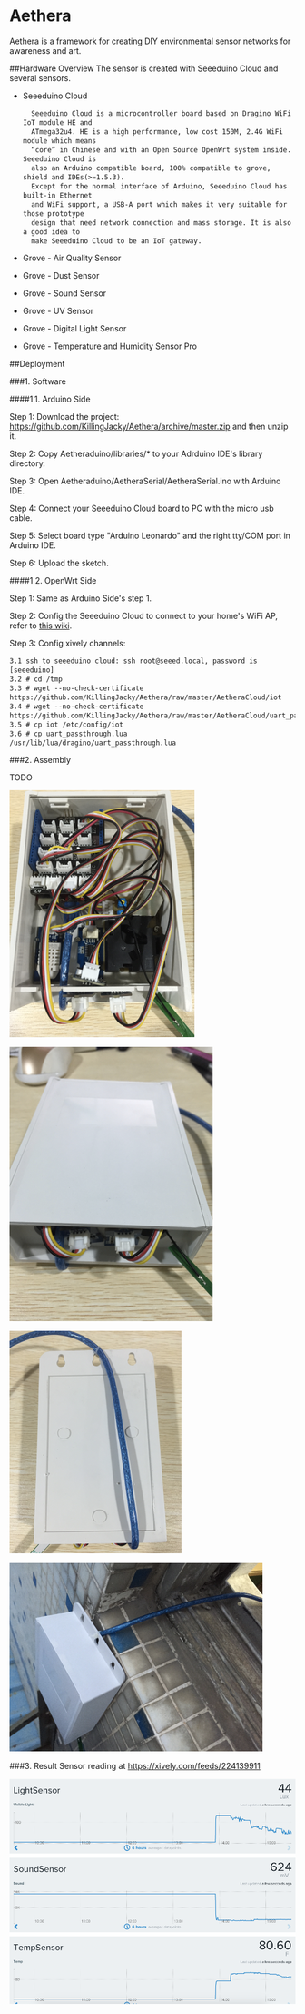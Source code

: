 Aethera
=======

Aethera is a framework for creating DIY environmental sensor networks for awareness and art. 

##Hardware Overview
The sensor is created with Seeeduino Cloud and several sensors.

- Seeeduino Cloud

		Seeeduino Cloud is a microcontroller board based on Dragino WiFi IoT module HE and
		ATmega32u4. HE is a high performance, low cost 150M, 2.4G WiFi module which means
		“core” in Chinese and with an Open Source OpenWrt system inside. Seeeduino Cloud is 
		also an Arduino compatible board, 100% compatible to grove, shield and IDEs(>=1.5.3).
		Except for the normal interface of Arduino, Seeeduino Cloud has built-in Ethernet
		and WiFi support, a USB-A port which makes it very suitable for those prototype
		design that need network connection and mass storage. It is also a good idea to
		make Seeeduino Cloud to be an IoT gateway. 	
- Grove - Air Quality Sensor
- Grove - Dust Sensor
- Grove - Sound Sensor
- Grove - UV Sensor
- Grove - Digital Light Sensor
- Grove - Temperature and Humidity Sensor Pro




##Deployment

###1. Software

####1.1. Arduino Side

Step 1: Download the project: https://github.com/KillingJacky/Aethera/archive/master.zip and then unzip it.

Step 2: Copy Aetheraduino/libraries/* to your Adrduino IDE's library directory.

Step 3: Open Aetheraduino/AetheraSerial/AetheraSerial.ino with Arduino IDE.

Step 4: Connect your Seeeduino Cloud board to PC with the micro usb cable.

Step 5: Select board type "Arduino Leonardo" and the right tty/COM port in Arduino IDE.

Step 6: Upload the sketch.

####1.2. OpenWrt Side

Step 1: Same as Arduino Side's step 1.

Step 2: Config the Seeeduino Cloud to connect to your home's WiFi AP, refer to [this wiki](http://www.seeedstudio.com/wiki/Seeeduino_Cloud#Configure_Network).

Step 3: Config xively channels:

	3.1 ssh to seeeduino cloud: ssh root@seeed.local, password is [seeeduino]
	3.2 # cd /tmp
	3.3 # wget --no-check-certificate https://github.com/KillingJacky/Aethera/raw/master/AetheraCloud/iot
	3.4 # wget --no-check-certificate https://github.com/KillingJacky/Aethera/raw/master/AetheraCloud/uart_passthrough.lua
	3.5 # cp iot /etc/config/iot
	3.6 # cp uart_passthrough.lua /usr/lib/lua/dragino/uart_passthrough.lua
	
	


###2. Assembly

TODO


![image](https://raw.githubusercontent.com/KillingJacky/Aethera/master/images/assembly1.png)

![image](https://raw.githubusercontent.com/KillingJacky/Aethera/master/images/assembly2.png)

![image](https://raw.githubusercontent.com/KillingJacky/Aethera/master/images/assembly3.png)

![image](https://raw.githubusercontent.com/KillingJacky/Aethera/master/images/deployment_at_office.png)


###3. Result
Sensor reading at https://xively.com/feeds/224139911

![image](https://raw.githubusercontent.com/KillingJacky/Aethera/master/images/sensor_readings.png)

